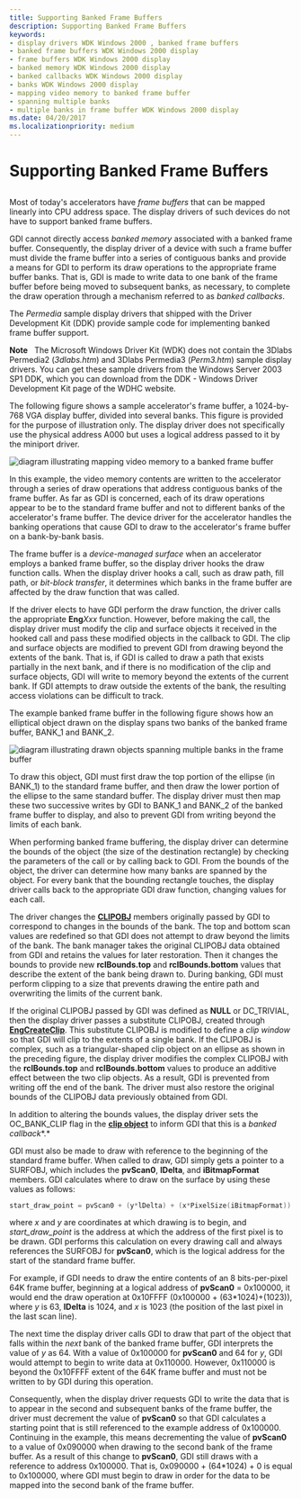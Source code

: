 ```yaml
---
title: Supporting Banked Frame Buffers
description: Supporting Banked Frame Buffers
keywords:
- display drivers WDK Windows 2000 , banked frame buffers
- banked frame buffers WDK Windows 2000 display
- frame buffers WDK Windows 2000 display
- banked memory WDK Windows 2000 display
- banked callbacks WDK Windows 2000 display
- banks WDK Windows 2000 display
- mapping video memory to banked frame buffer
- spanning multiple banks
- multiple banks in frame buffer WDK Windows 2000 display
ms.date: 04/20/2017
ms.localizationpriority: medium
---
```


# Supporting Banked Frame Buffers


## <span id="ddk_supporting_banked_frame_buffers_gg"></span><span id="DDK_SUPPORTING_BANKED_FRAME_BUFFERS_GG"></span>


Most of today's accelerators have *frame buffers* that can be mapped linearly into CPU address space. The display drivers of such devices do not have to support banked frame buffers.

GDI cannot directly access *banked memory* associated with a banked frame buffer. Consequently, the display driver of a device with such a frame buffer must divide the frame buffer into a series of contiguous banks and provide a means for GDI to perform its draw operations to the appropriate frame buffer banks. That is, GDI is made to write data to one bank of the frame buffer before being moved to subsequent banks, as necessary, to complete the draw operation through a mechanism referred to as *banked callbacks*.

The *Permedia* sample display drivers that shipped with the Driver Development Kit (DDK) provide sample code for implementing banked frame buffer support.

**Note**   The Microsoft Windows Driver Kit (WDK) does not contain the 3Dlabs Permedia2 (*3dlabs.htm*) and 3Dlabs Permedia3 (*Perm3.htm*) sample display drivers. You can get these sample drivers from the Windows Server 2003 SP1 DDK, which you can download from the DDK - Windows Driver Development Kit page of the WDHC website.

 

The following figure shows a sample accelerator's frame buffer, a 1024-by-768 VGA display buffer, divided into several banks. This figure is provided for the purpose of illustration only. The display driver does not specifically use the physical address A000 but uses a logical address passed to it by the miniport driver.

![diagram illustrating mapping video memory to a banked frame buffer](images/banking1.png)

In this example, the video memory contents are written to the accelerator through a series of draw operations that address contiguous banks of the frame buffer. As far as GDI is concerned, each of its draw operations appear to be to the standard frame buffer and not to different banks of the accelerator's frame buffer. The device driver for the accelerator handles the banking operations that cause GDI to draw to the accelerator's frame buffer on a bank-by-bank basis.

The frame buffer is a *device-managed surface* when an accelerator employs a banked frame buffer, so the display driver hooks the draw function calls. When the display driver hooks a call, such as draw path, fill path, or *bit-block transfer*, it determines which banks in the frame buffer are affected by the draw function that was called.

If the driver elects to have GDI perform the draw function, the driver calls the appropriate **Eng***Xxx* function. However, before making the call, the display driver must modify the clip and surface objects it received in the hooked call and pass these modified objects in the callback to GDI. The clip and surface objects are modified to prevent GDI from drawing beyond the extents of the bank. That is, if GDI is called to draw a path that exists partially in the next bank, and if there is no modification of the clip and surface objects, GDI will write to memory beyond the extents of the current bank. If GDI attempts to draw outside the extents of the bank, the resulting access violations can be difficult to track.

The example banked frame buffer in the following figure shows how an elliptical object drawn on the display spans two banks of the banked frame buffer, BANK\_1 and BANK\_2.

![diagram illustrating drawn objects spanning multiple banks in the frame buffer](images/pvscan0.png)

To draw this object, GDI must first draw the top portion of the ellipse (in BANK\_1) to the standard frame buffer, and then draw the lower portion of the ellipse to the same standard buffer. The display driver must then map these two successive writes by GDI to BANK\_1 and BANK\_2 of the banked frame buffer to display, and also to prevent GDI from writing beyond the limits of each bank.

When performing banked frame buffering, the display driver can determine the bounds of the object (the size of the destination rectangle) by checking the parameters of the call or by calling back to GDI. From the bounds of the object, the driver can determine how many banks are spanned by the object. For every bank that the bounding rectangle touches, the display driver calls back to the appropriate GDI draw function, changing values for each call.

The driver changes the [**CLIPOBJ**](/windows/win32/api/winddi/ns-winddi-clipobj) members originally passed by GDI to correspond to changes in the bounds of the bank. The top and bottom scan values are redefined so that GDI does not attempt to draw beyond the limits of the bank. The bank manager takes the original CLIPOBJ data obtained from GDI and retains the values for later restoration. Then it changes the bounds to provide new **rclBounds.top** and **rclBounds.bottom** values that describe the extent of the bank being drawn to. During banking, GDI must perform clipping to a size that prevents drawing the entire path and overwriting the limits of the current bank.

If the original CLIPOBJ passed by GDI was defined as **NULL** or DC\_TRIVIAL, then the display driver passes a substitute CLIPOBJ, created through [**EngCreateClip**](/windows/win32/api/winddi/nf-winddi-engcreateclip). This substitute CLIPOBJ is modified to define a *clip window* so that GDI will clip to the extents of a single bank. If the CLIPOBJ is complex, such as a triangular-shaped clip object on an ellipse as shown in the preceding figure, the display driver modifies the complex CLIPOBJ with the **rclBounds.top** and **rclBounds.bottom** values to produce an additive effect between the two clip objects. As a result, GDI is prevented from writing off the end of the bank. The driver must also restore the original bounds of the CLIPOBJ data previously obtained from GDI.

In addition to altering the bounds values, the display driver sets the OC\_BANK\_CLIP flag in the [**clip object**](/windows/win32/api/winddi/ns-winddi-clipobj) to inform GDI that this is a *banked callback**.*

GDI must also be made to draw with reference to the beginning of the standard frame buffer. When called to draw, GDI simply gets a pointer to a SURFOBJ, which includes the **pvScan0**, **lDelta**, and **iBitmapFormat** members. GDI calculates where to draw on the surface by using these values as follows:

```cpp
start_draw_point = pvScan0 + (y*lDelta) + (x*PixelSize(iBitmapFormat))
```

where *x* and *y* are coordinates at which drawing is to begin, and *start\_draw\_point* is the address at which the address of the first pixel is to be drawn. GDI performs this calculation on every drawing call and always references the SURFOBJ for **pvScan0**, which is the logical address for the start of the standard frame buffer.

For example, if GDI needs to draw the entire contents of an 8 bits-per-pixel 64K frame buffer, beginning at a logical address of **pvScan0** = 0x100000, it would end the draw operation at 0x10FFFF (0x100000 + (63\*1024)+(1023)), where *y* is 63, **lDelta** is 1024, and *x* is 1023 (the position of the last pixel in the last scan line).

The next time the display driver calls GDI to draw that part of the object that falls within the *next* bank of the banked frame buffer, GDI interprets the value of *y* as 64. With a value of 0x100000 for **pvScan0** and 64 for *y*, GDI would attempt to begin to write data at 0x110000. However, 0x110000 is beyond the 0x10FFFF extent of the 64K frame buffer and must not be written to by GDI during this operation.

Consequently, when the display driver requests GDI to write the data that is to appear in the second and subsequent banks of the frame buffer, the driver must decrement the value of **pvScan0** so that GDI calculates a starting point that is still referenced to the example address of 0x100000. Continuing in the example, this means decrementing the value of **pvScan0** to a value of 0x090000 when drawing to the second bank of the frame buffer. As a result of this change to **pvScan0**, GDI still draws with a reference to address 0x100000. That is, 0x090000 + (64\*1024) + 0 is equal to 0x100000, where GDI must begin to draw in order for the data to be mapped into the second bank of the frame buffer.

